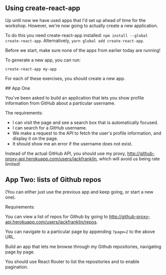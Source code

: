 ## Using create-react-app

Up until now we have used apps that I'd set up ahead of time for the workshop. However, we're now going to actually create a new application.

To do this you need create-react-app installed: `npm install --global create-react-app`. Alternatively, `yarn global add create-react-app`.

Before we start, make sure none of the apps from earlier today are running!

To generate a new app, you can run:

```
create-react-app my-app
```

For each of these exercises, you should create a new app.

## App One

You've been asked to build an application that lets you show profile information from GitHub about a particular username.

The requirements:

- I can visit the page and see a search box that is automatically focused.
- I can search for a GitHub username.
- We make a request to the API to fetch the user's profile information, and display it on the page.
- It should show me an error if the username does not exist.

Instead of the actual GitHub API, you should use my proxy, http://github-proxy-api.herokuapp.com/users/jackfranklin, which will avoid us being rate limited!

## App Two: lists of Github repos

(You can either just use the previous app and keep going, or start a new one).

Requirements:

You can view a list of repos for Github by going to http://github-proxy-api.herokuapp.com/users/jackfranklin/repos.

You can navigate to a particular page by appending `?page=2` to the above URL.

Build an app that lets me browse through my Github repositories, navigating page by page.

You should use React Router to list the repositories and to enable pagination.
